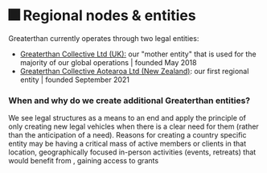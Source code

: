 # 🎆 Regional nodes & entities

Greaterthan currently operates through two legal entities:&#x20;

* [Greaterthan Collective Ltd (UK):](https://find-and-update.company-information.service.gov.uk/company/11387616) our "mother entity" that is used for the majority of our global operations | founded May 2018
* [Greaterthan Collective Aotearoa Ltd (New Zealand)](https://newzealand-company.com/co/greaterthan-collective-aotearoa-limited): our first regional entity | founded September 2021

### When and why do we create additional Greaterthan entities?&#x20;

We see legal structures as a means to an end and apply the principle of only creating new legal vehicles when there is a clear need for them (rather than the anticipation of a need). Reasons for creating a country specific entity may be having a critical mass of active members or clients in that location, geographically focused in-person activities (events, retreats) that would benefit from , gaining access to grants&#x20;

